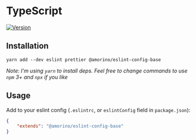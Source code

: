 # TypeScript
[![Version][version-badge]][package]

## Installation

```
yarn add --dev eslint prettier @amorino/eslint-config-base
```

*Note: I'm using `yarn` to install deps. Feel free to change commands to use `npm` 3+ and `npx` if you like*

## Usage

Add to your eslint config (`.eslintrc`, or `eslintConfig` field in `package.json`):

```json
{
    "extends": "@amorino/eslint-config-base"
}
```

[version-badge]: https://img.shields.io/npm/v/@amorino/eslint-config-base.svg?style=flat-square
[package]: https://www.npmjs.com/package/@amorino/eslint-config-base
